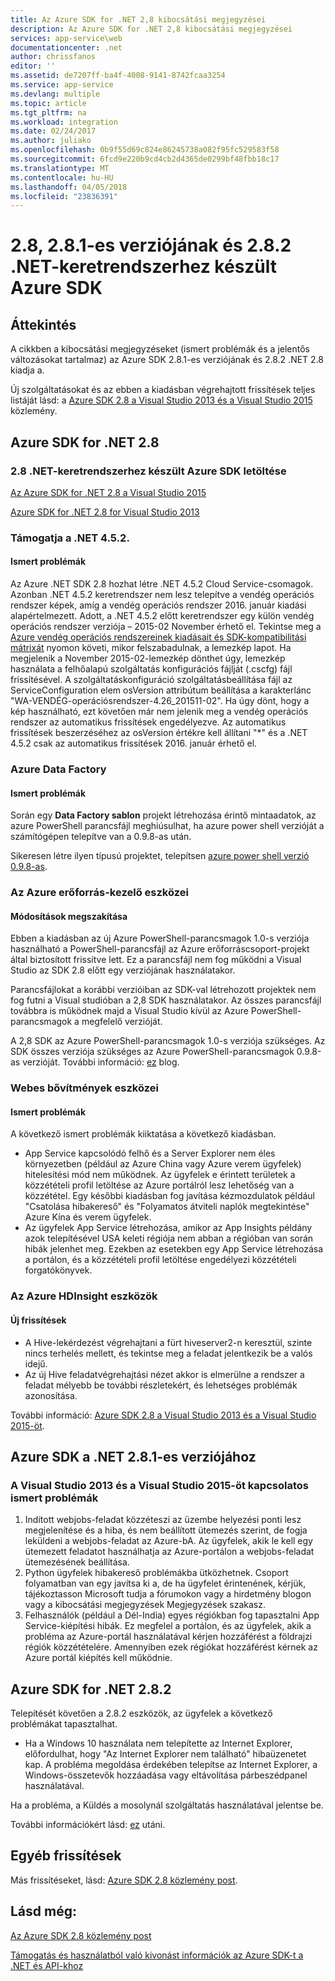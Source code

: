 ```yaml
---
title: Az Azure SDK for .NET 2,8 kibocsátási megjegyzései
description: Az Azure SDK for .NET 2,8 kibocsátási megjegyzései
services: app-service\web
documentationcenter: .net
author: chrissfanos
editor: ''
ms.assetid: de7207ff-ba4f-4008-9141-8742fcaa3254
ms.service: app-service
ms.devlang: multiple
ms.topic: article
ms.tgt_pltfrm: na
ms.workload: integration
ms.date: 02/24/2017
ms.author: juliako
ms.openlocfilehash: 0b9f55d69c824e86245738a082f95fc529583f58
ms.sourcegitcommit: 6fcd9e220b9cd4cb2d4365de0299bf48fbb18c17
ms.translationtype: MT
ms.contentlocale: hu-HU
ms.lasthandoff: 04/05/2018
ms.locfileid: "23836391"
---
```

# <a name="azure-sdk-for-net-28-281-and-282"></a>2.8, 2.8.1-es verziójának és 2.8.2 .NET-keretrendszerhez készült Azure SDK
## <a name="overview"></a>Áttekintés
A cikkben a kibocsátási megjegyzéseket (ismert problémák és a jelentős változásokat tartalmaz) az Azure SDK 2.8.1-es verziójának és 2.8.2 .NET 2.8 kiadja a. 

Új szolgáltatásokat és az ebben a kiadásban végrehajtott frissítések teljes listáját lásd: a [Azure SDK 2.8 a Visual Studio 2013 és a Visual Studio 2015](https://azure.microsoft.com/blog/announcing-the-azure-sdk-2-8-for-net/) közlemény. 

## <a name="azure-sdk-for-net-28"></a>Azure SDK for .NET 2.8
### <a name="download-azure-sdk-for-net-28"></a>2.8 .NET-keretrendszerhez készült Azure SDK letöltése
[Az Azure SDK for .NET 2.8 a Visual Studio 2015](http://go.microsoft.com/fwlink/?LinkId=699285) 

[Azure SDK for .NET 2.8 for Visual Studio 2013](http://go.microsoft.com/fwlink/?LinkId=699287)

### <a name="net-452-support"></a>Támogatja a .NET 4.5.2.
#### <a name="known-issues"></a>Ismert problémák
Az Azure .NET SDK 2.8 hozhat létre .NET 4.5.2 Cloud Service-csomagok. Azonban .NET 4.5.2 keretrendszer nem lesz telepítve a vendég operációs rendszer képek, amíg a vendég operációs rendszer 2016. január kiadási alapértelmezett. Adott, a .NET 4.5.2 előtt keretrendszer egy külön vendég operációs rendszer verziója – 2015-02 November érhető el. Tekintse meg a [Azure vendég operációs rendszereinek kiadásait és SDK-kompatibilitási mátrixát](../cloud-services/cloud-services-guestos-update-matrix.md) nyomon követi, mikor felszabadulnak, a lemezkép lapot.  Ha megjelenik a November 2015-02-lemezkép dönthet úgy, lemezkép használata a felhőalapú szolgáltatás konfigurációs fájlját (.cscfg) fájl frissítésével. A szolgáltatáskonfiguráció szolgáltatásbeállítása fájl az ServiceConfiguration elem osVersion attribútum beállítása a karakterlánc "WA-VENDÉG-operációsrendszer-4.26_201511-02". Ha úgy dönt, hogy a kép használható, ezt követően már nem jelenik meg a vendég operációs rendszer az automatikus frissítések engedélyezve. Az automatikus frissítések beszerzéséhez az osVersion értékre kell állítani "*" és a .NET 4.5.2 csak az automatikus frissítések 2016. január érhető el.

### <a name="azure-data-factory"></a>Azure Data Factory
#### <a name="known-issues"></a>Ismert problémák
Során egy **Data Factory sablon** projekt létrehozása érintő mintaadatok, az azure PowerShell parancsfájl meghiúsulhat, ha azure power shell verzióját a számítógépen telepítve van a 0.9.8-as után.

Sikeresen létre ilyen típusú projektet, telepítsen [azure power shell verzió 0.9.8-as](https://github.com/Azure/azure-powershell/releases/download/v0.9.8-September2015/azure-powershell.0.9.8.msi).

### <a name="azure-resource-manager-tools"></a>Az Azure erőforrás-kezelő eszközei
#### <a name="breaking-changes"></a>Módosítások megszakítása
Ebben a kiadásban az új Azure PowerShell-parancsmagok 1.0-s verziója használható a PowerShell-parancsfájl az Azure erőforráscsoport-projekt által biztosított frissítve lett.  Ez a parancsfájl nem fog működni a Visual Studio az SDK 2.8 előtt egy verziójának használatakor.  

Parancsfájlokat a korábbi verzióiban az SDK-val létrehozott projektek nem fog futni a Visual studióban a 2,8 SDK használatakor.  Az összes parancsfájl továbbra is működnek majd a Visual Studio kívül az Azure PowerShell-parancsmagok a megfelelő verzióját.  

A 2,8 SDK az Azure PowerShell-parancsmagok 1.0-s verziója szükséges.  Az SDK összes verziója szükséges az Azure PowerShell-parancsmagok 0.9.8-as verzióját.  További információ: [ez](http://go.microsoft.com/fwlink/?LinkID=623011) blog.

### <a name="web-tools-extensions"></a>Webes bővítmények eszközei
#### <a name="known-issues"></a>Ismert problémák
A következő ismert problémák kiiktatása a következő kiadásban.

* App Service kapcsolódó felhő és a Server Explorer nem éles környezetben (például az Azure China vagy Azure verem ügyfelek) hitelesítési mód nem működnek. Az ügyfelek e érintett területek a közzétételi profil letöltése az Azure portálról lesz lehetőség van a közzététel. Egy későbbi kiadásban fog javítása kézmozdulatok például "Csatolása hibakereső" és "Folyamatos átviteli naplók megtekintése" Azure Kína és verem ügyfelek. 
* Az ügyfelek App Service létrehozása, amikor az App Insights példány azok telepítésével USA keleti régiója nem abban a régióban van során hibák jelenhet meg. Ezekben az esetekben egy App Service létrehozása a portálon, és a közzétételi profil letöltése engedélyezi közzétételi forgatókönyvek. 

### <a name="azure-hdinsight-tools"></a>Az Azure HDInsight eszközök
#### <a name="new-updates"></a>Új frissítések
* A Hive-lekérdezést végrehajtani a fürt hiveserver2-n keresztül, szinte nincs terhelés mellett, és tekintse meg a feladat jelentkezik be a valós idejű.
* Az új Hive feladatvégrehajtási nézet akkor is elmerülne a rendszer a feladat mélyebb be további részletekért, és lehetséges problémák azonosítása.

További információ: [Azure SDK 2.8 a Visual Studio 2013 és a Visual Studio 2015-öt](https://azure.microsoft.com/blog/announcing-the-azure-sdk-2-8-for-net/). 

## <a name="azure-sdk-for-net-281"></a>Azure SDK a .NET 2.8.1-es verziójához
### <a name="known-issues-for-visual-studio-2013-and-visual-studio-2015"></a>A Visual Studio 2013 és a Visual Studio 2015-öt kapcsolatos ismert problémák
1. Indított webjobs-feladat közzéteszi az üzembe helyezési ponti lesz megjelenítése és a hiba, és nem beállított ütemezés szerint, de fogja leküldeni a webjobs-feladat az Azure-bA. Az ügyfelek, akik le kell egy ütemezett feladatot használhatja az Azure-portálon a webjobs-feladat ütemezésének beállítása. 
2. Python ügyfelek hibakereső problémákba ütközhetnek. Csoport folyamatban van egy javítsa ki a, de ha ügyfelet érintenének, kérjük, tájékoztasson Microsoft tudja a fórumokon vagy a hirdetmény blogon vagy a kibocsátási megjegyzések Megjegyzések szakasz. 
3. Felhasználók (például a Dél-India) egyes régiókban fog tapasztalni App Service-kiépítési hibák. Ez megfelel a portálon, és az ügyfelek, akik a probléma az Azure-portál használatával kérjen hozzáférést a földrajzi régiók közzétételére. Amennyiben ezek régiókat hozzáférést kérnek az Azure portál kiépítés kell működnie. 

## <a name="azure-sdk-for-net-282"></a>Azure SDK for .NET 2.8.2
Telepítését követően a 2.8.2 eszközök, az ügyfelek a következő problémákat tapasztalhat.         

* Ha a Windows 10 használata nem telepítette az Internet Explorer, előfordulhat, hogy "Az Internet Explorer nem található" hibaüzenetet kap.
  A probléma megoldása érdekében telepítse az Internet Explorer, a Windows-összetevők hozzáadása vagy eltávolítása párbeszédpanel használatával.

Ha a probléma, a Küldés a mosolynál szolgáltatás használatával jelentse be.

További információkért lásd: [ez](https://azure.microsoft.com/blog/announcing-azure-sdk-2-8-2-for-net/) utáni.

## <a name="other-updates"></a>Egyéb frissítések
Más frissítéseket, lásd: [Azure SDK 2.8 közlemény post](https://azure.microsoft.com/blog/announcing-the-azure-sdk-2-8-for-net/).

## <a name="also-see"></a>Lásd még:
[Az Azure SDK 2.8 közlemény post](https://azure.microsoft.com/blog/announcing-the-azure-sdk-2-8-for-net/)

[Támogatás és használatból való kivonást információk az Azure SDK-t a .NET és API-khoz](https://msdn.microsoft.com/library/azure/dn479282.aspx)

